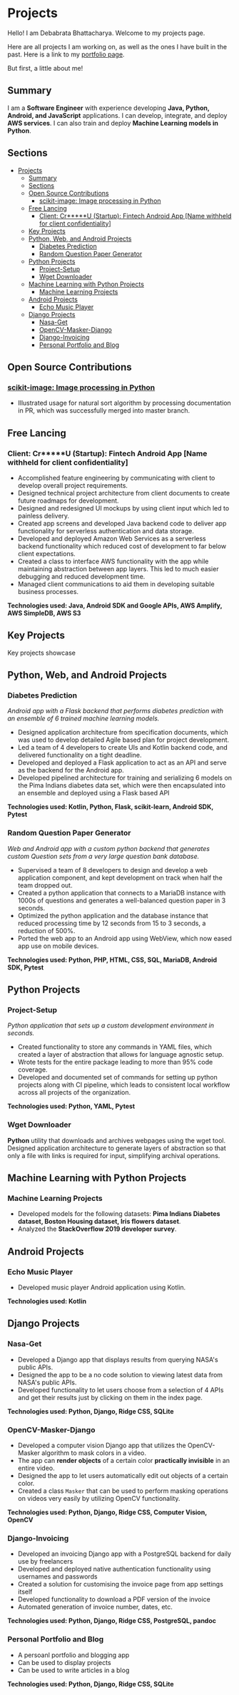 # Projects

Hello! I am Debabrata Bhattacharya. Welcome to my projects page.

Here are all projects I am working on, as well as the ones I have built in the past. Here is a link to my [portfolio page](index.html).

But first, a little about me!

## Summary

I am a **Software Engineer** with experience developing **Java, Python, Android, and JavaScript** applications. I can develop, integrate, and deploy **AWS services**. I can also train and deploy **Machine Learning models in Python**.

## Sections

- [Projects](#projects)
  - [Summary](#summary)
  - [Sections](#sections)
  - [Open Source Contributions](#open-source-contributions)
    - [scikit-image: Image processing in Python](#scikit-image-image-processing-in-python)
  - [Free Lancing](#free-lancing)
    - [Client: Cr*****U (Startup): Fintech Android App [Name withheld for client confidentiality]](#client-cru-startup-fintech-android-app-name-withheld-for-client-confidentiality)
  - [Key Projects](#key-projects)
  - [Python, Web, and Android Projects](#python-web-and-android-projects)
    - [Diabetes Prediction](#diabetes-prediction)
    - [Random Question Paper Generator](#random-question-paper-generator)
  - [Python Projects](#python-projects)
    - [Project-Setup](#project-setup)
    - [Wget Downloader](#wget-downloader)
  - [Machine Learning with Python Projects](#machine-learning-with-python-projects)
    - [Machine Learning Projects](#machine-learning-projects)
  - [Android Projects](#android-projects)
    - [Echo Music Player](#echo-music-player)
  - [Django Projects](#django-projects)
    - [Nasa-Get](#nasa-get)
    - [OpenCV-Masker-Django](#opencv-masker-django)
    - [Django-Invoicing](#django-invoicing)
    - [Personal Portfolio and Blog](#personal-portfolio-and-blog)

## Open Source Contributions

### [scikit-image: Image processing in Python](https://github.com/scikit-image/scikit-image/pull/4599)

- Illustrated usage for natural sort algorithm by processing documentation in PR, which was successfully merged into master branch.

## Free Lancing

### Client: Cr*****U (Startup): Fintech Android App [Name withheld for client confidentiality]

- Accomplished feature engineering by communicating with client to develop overall project requirements.
- Designed technical project architecture from client documents to create future roadmaps for development.
- Designed and redesigned UI mockups by using client input which led to painless delivery.
- Created app screens and developed Java backend code to deliver app functionality for serverless authentication and data storage.
- Developed and deployed Amazon Web Services as a serverless backend functionality which reduced cost of development to far below client expectations.
- Created a class to interface AWS functionality with the app while maintaining abstraction between app layers. This led to much easier debugging and reduced development time.
- Managed client communications to aid them in developing suitable business processes.

**Technologies used: Java, Android SDK and Google APIs, AWS Amplify, AWS SimpleDB, AWS S3**

## Key Projects

Key projects showcase

## Python, Web, and Android Projects

### Diabetes Prediction

*Android app with a Flask backend that performs diabetes prediction with an ensemble of 6 trained machine learning models.*

- Designed application architecture from specification documents, which was used to develop detailed Agile based plan for project development.
- Led a team of 4 developers to create UIs and Kotlin backend code, and delivered functionality on a tight deadline.
- Developed and deployed a Flask application to act as an API and serve as the backend for the Android app.
- Developed pipelined architecture for training and serializing 6 models on the Pima Indians diabetes data set, which were then encapsulated into an ensemble and deployed using a Flask based API

**Technologies used: Kotlin, Python, Flask, scikit-learn, Android SDK, Pytest**

### Random Question Paper Generator

*Web and Android app with a custom python backend that generates custom Question sets from a very large question bank database.*

- Supervised a team of 8 developers to design and develop a web application component, and kept development on track when half the team dropped out.
- Created a python application that connects to a MariaDB instance with 1000s of questions and generates a well-balanced question paper in 3 seconds.
- Optimized the python application and the database instance that reduced processing time by 12 seconds from 15 to 3 seconds, a reduction of 500%.
- Ported the web app to an Android app using WebView, which now eased app use on mobile devices.

**Technologies used: Python, PHP, HTML, CSS, SQL, MariaDB, Android SDK, Pytest**

## Python Projects

### Project-Setup

*Python application that sets up a custom development environment in seconds.*

- Created functionality to store any commands in YAML files, which created a layer of abstraction that allows for language agnostic setup.
- Wrote tests for the entire package leading to more than 95% code coverage.
- Developed and documented set of commands for setting up python projects along with CI pipeline, which leads to consistent local workflow across all projects of the organization.

**Technologies used: Python, YAML, Pytest**

### Wget Downloader

**Python** utility that downloads and archives webpages using the wget tool. Designed application architecture to generate layers of abstraction so that only a file with links is required for input, simplifying archival operations.

## Machine Learning with Python Projects

### Machine Learning Projects

- Developed models for the following datasets: **Pima Indians Diabetes dataset, Boston Housing dataset, Iris flowers dataset**.
- Analyzed the **StackOverflow 2019 developer survey**.

## Android Projects

### Echo Music Player

- Developed music player Android application using Kotlin.

**Technologies used: Kotlin**

## Django Projects

### Nasa-Get

- Developed a Django app that displays results from querying NASA's public APIs.
- Designed the app to be a no code solution to viewing latest data from NASA's public APIs.
- Developed functionality to let users choose from a selection of 4 APIs and get their results just by clicking on them in the index page.

**Technologies used: Python, Django, Ridge CSS, SQLite**

### OpenCV-Masker-Django

- Developed a computer vision Django app that utilizes the OpenCV-Masker algorithm to mask colors in a video.
- The app can **render objects** of a certain color **practically invisible** in an entire video.
- Designed the app to let users automatically edit out objects of a certain color.
- Created a class `Masker` that can be used to perform masking operations on videos very easily by utilizing OpenCV functionality.

**Technologies used: Python, Django, Ridge CSS, Computer Vision, OpenCV**

### Django-Invoicing

- Developed an invoicing Django app with a PostgreSQL backend for daily use by freelancers
- Developed and deployed native authentication functionality using usernames and passwords
- Created a solution for customising the invoice page from app settings itself
- Developed functionality to download a PDF version of the invoice
- Automated generation of invoice number, dates, etc.

**Technologies used: Python, Django, Ridge CSS, PostgreSQL, pandoc**

### Personal Portfolio and Blog

- A persoanl portfolio and blogging app
- Can be used to display projects
- Can be used to write articles in a blog

**Technologies used: Python, Django, Ridge CSS, SQLite**
